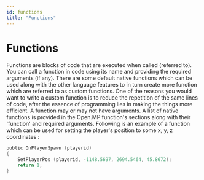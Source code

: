 ```yaml
---
id: functions
title: "Functions"
---
```


# Functions

Functions are blocks of code that are executed when called (referred to). You can call a function in code using its name and providing the required arguments (if any). There are some default native functions which can be used along with the other language features to in turn create more function which are referred to as custom functions. One of the reasons you would want to write a custom function is to reduce the repetition of the same lines of code, after the essence of programming lies in making the things more efficient. A function may or may not have arguments. A list of native functions is provided in the Open.MP function's sections along with their 'function' and required arguments. Following is an example of a function which can be used for setting the player's position to some x, y, z coordinates :

```c
public OnPlayerSpawn (playerid)
{
    SetPlayerPos (playerid, -1148.5697, 2694.5464, 45.8672);
    return 1;
}
```

